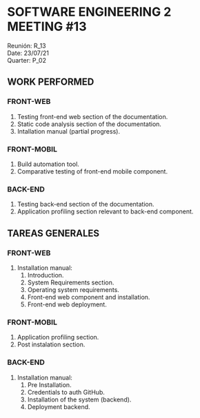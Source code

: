 # SOFTWARE ENGINEERING 2 MEETING  #13
Reunión: R_13<br>
Date: 23/07/21<br>
Quarter: P_02<br>

<!-- ================================================== [CONTENIDO] ================================================= -->

## WORK PERFORMED

### FRONT-WEB
1. Testing front-end web section of the documentation.
2. Static code analysis section of the documentation.
3. Intallation manual (partial progress).

### FRONT-MOBIL
1. Build automation tool.
2. Comparative testing of front-end mobile component.

### BACK-END
1. Testing back-end section of the documentation.
2. Application profiling section relevant to back-end component.




## TAREAS GENERALES

### FRONT-WEB
1. Installation manual:
    1. Introduction.
    2. System Requirements section.
    3. Operating system requirements.
    4. Front-end web component and installation.
    5. Front-end web deployment.

### FRONT-MOBIL
1. Application profiling section.
2. Post instalation section.

### BACK-END
1. Installation manual:
    1. Pre Installation.
    2. Credentials to auth GitHub.
    3. Installation of the system (backend).
    4. Deployment backend.











